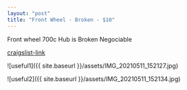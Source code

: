 ```yaml
---
layout: "post"
title: "Front Wheel - Broken - $10"
---
```


Front wheel
700c
Hub is Broken
Negociable

[craigslist-link](https://newyork.craigslist.org/mnh/bop/d/new-york-front-wheel-broken/7320228876.html)

![useful1]({{ site.baseurl }}/assets/IMG_20210511_152127.jpg)

![useful2]({{ site.baseurl }}/assets/IMG_20210511_152134.jpg)

